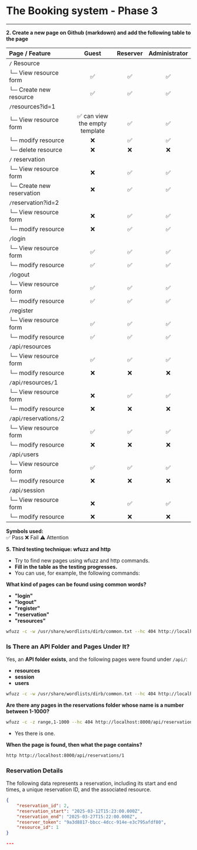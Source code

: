 # The Booking system - Phase 3



---

**2. Create a new page on Github (markdown) and add the following table to the page**

| **Page / Feature** | **Guest** | **Reserver** | **Administrator** |
|:----|:----:|:----:|:----:|
| `/` Resource                | | | |
| └─ View resource form      | ✅ | ✅ | ✅  |
| └─ Create new resource     | ✅  | ✅  | ✅  |
| `/`resources?id=1
| └─ View resource form      | ✅ can view the empty template | ✅ | ✅  |
| └─ modify resource         | ❌ | ✅  | ✅  |
| └─ delete resource         | ❌  | ❌  | ❌  |
| `/` reservation
| └─ View resource form      | ❌ | ✅ | ✅  |
| └─ Create new reservation  | ❌ | ✅ | ✅  |
| `/`reservation?id=2        
| └─ View resource form      | ❌ | ✅ | ✅  |
| └─ modify resource         | ❌ | ✅ | ✅  |
| `/`login       
| └─ View resource form      | ✅ | ✅ | ✅  |
| └─ modify resource         | ✅ | ✅ | ✅  |
| `/`logout    
| └─ View resource form      | ✅ | ✅ | ✅  |
| └─ modify resource         | ✅ | ✅ | ✅  |
| `/`register    
| └─ View resource form      | ✅ | ✅ | ✅  |
| └─ modify resource         | ✅ | ✅ | ✅  |
| `/`api`/`resources    
| └─ View resource form      | ✅ | ✅ | ✅  |
| └─ modify resource         | ❌ | ❌ | ❌  |
| `/`api`/`resources`/`1  
| └─ View resource form      | ❌ | ✅ | ✅  |
| └─ modify resource         | ❌ | ❌ | ❌  |
| `/`api`/`reservations`/`2  
| └─ View resource form      | ✅ | ✅ | ✅  |
| └─ modify resource         | ❌ | ❌ | ❌  |
| `/`api`/`users    
| └─ View resource form      | ✅ | ✅ | ✅  |
| └─ modify resource         | ❌ | ❌ | ❌  |
| `/`api`/`session    
| └─ View resource form      | ❌ | ✅ | ✅  |
| └─ modify resource         | ❌ | ❌ | ❌  |






**Symbols used:**  
✅ Pass 
❌ Fail 
⚠️ Attention 






**5. Third testing technique: wfuzz and http**
- Try to find new pages using wfuzz and http commands.
- **Fill in the table as the testing progresses.**
- You can use, for example, the following commands:

**What kind of pages can be found using common words?**  
- **"login"**  
- **"logout"**  
- **"register"**  
- **"reservation"**  
- **"resources"**

```bash
wfuzz -c -w /usr/share/wordlists/dirb/common.txt --hc 404 http://localhost:8000/FUZZ
```

### Is There an API Folder and Pages Under It?  

Yes, an **API folder exists**, and the following pages were found under `/api/`:  

- **resources**  
- **session**  
- **users**  



```bash
wfuzz -c -w /usr/share/wordlists/dirb/common.txt --hc 404 http://localhost:8000/api/FUZZ
```

**Are there any pages in the reservations folder whose name is a number between 1-1000?**
```bash
wfuzz -c -z range,1-1000 --hc 404 http://localhost:8000/api/reservations/FUZZ
```
- Yes there is one.

**When the page is found, then what the page contains?**
```bash
http http://localhost:8000/api/reservations/1  
```
### Reservation Details  

The following data represents a reservation, including its start and end times, a unique reservation ID, and the associated resource.  

```json
{
    "reservation_id": 2,
    "reservation_start": "2025-03-12T15:23:00.000Z",
    "reservation_end": "2025-03-27T15:22:00.000Z",
    "reserver_token": "9a3d8817-bbcc-4dcc-914e-e3c795afdf80",
    "resource_id": 1
}

---

